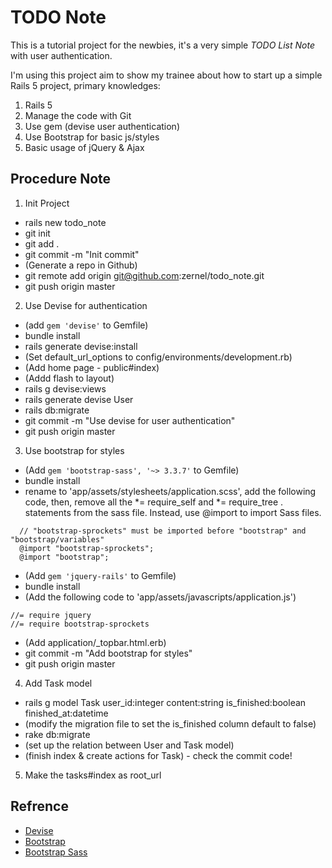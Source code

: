 # TODO Note
This is a tutorial project for the newbies, it's a very simple *TODO List Note* with user authentication.

I'm using this project aim to show my trainee about how to start up a simple Rails 5 project, primary knowledges:
1. Rails 5
2. Manage the code with Git
3. Use gem (devise user authentication)
4. Use Bootstrap for basic js/styles
5. Basic usage of jQuery & Ajax

## Procedure Note
1. Init Project
* rails new todo_note
* git init
* git add .
* git commit -m "Init commit"
* (Generate a repo in Github)
* git remote add origin git@github.com:zernel/todo_note.git
* git push origin master

2. Use Devise for authentication
* (add `gem 'devise'` to Gemfile)
* bundle install
* rails generate devise:install
* (Set default_url_options to config/environments/development.rb)
* (Add home page - public#index)
* (Addd flash to layout)
* rails g devise:views
* rails generate devise User
* rails db:migrate
* git commit -m "Use devise for user authentication"
* git push origin master

3. Use bootstrap for styles
* (Add `gem 'bootstrap-sass', '~> 3.3.7'` to Gemfile)
* bundle install
* rename to 'app/assets/stylesheets/application.scss', add the following code, then, remove all the *= require_self and *= require_tree . statements from the sass file. Instead, use @import to import Sass files.
```
  // "bootstrap-sprockets" must be imported before "bootstrap" and "bootstrap/variables"
  @import "bootstrap-sprockets";
  @import "bootstrap";
```
* (Add `gem 'jquery-rails'` to Gemfile)
* bundle install
* (Add the following code to 'app/assets/javascripts/application.js')
```
//= require jquery
//= require bootstrap-sprockets
```
* (Add application/_topbar.html.erb)
* git commit -m "Add bootstrap for styles"
* git push origin master

4. Add Task model
* rails g model Task user_id:integer content:string is_finished:boolean finished_at:datetime
* (modify the migration file to set the is_finished column default to false)
* rake db:migrate
* (set up the relation between User and Task model)
* (finish index & create actions for Task) - check the commit code!

5. Make the tasks#index as root_url

## Refrence
* [Devise](https://github.com/plataformatec/devise)
* [Bootstrap](https://getbootstrap.com/docs/3.3/)
* [Bootstrap Sass](https://github.com/twbs/bootstrap-sass)
